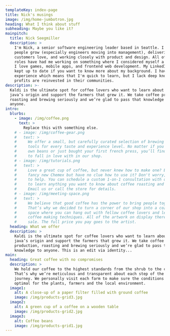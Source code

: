 ```yaml
---
templateKey: index-page
title: Nick's musings
image: /img/home-jumbotron.jpg
heading: What I think about stuff
subheading: Maybe you like it?
mainpitch:
  title: Nick Seegmiller
  description: >
    I'm Nick, a senior software engineering leader based in Seattle. I love helping 
    people grow (especially engineers moving into management), delivering things that 
    customers love, and working closely with product and design. All of my favorite 
    roles have had me working on something where I considered myself a passionate user. 
    I love games, mobile apps, and frontend web development. My LinkedIn profile is always 
    kept up to date if you want to know more about my background. I have a large breadth of 
    experience which means that I'm quick to learn, but I lack deep knowledge in any one area.
    profits are reinvested in their communities.
description: >-
  Kaldi is the ultimate spot for coffee lovers who want to learn about their
  java’s origin and support the farmers that grew it. We take coffee production,
  roasting and brewing seriously and we’re glad to pass that knowledge to
  anyone.
intro:
  blurbs:
    - image: /img/coffee.png
      text: >
        Replace this with something else.
    # - image: /img/coffee-gear.png
    #   text: >
    #     We offer a small, but carefully curated selection of brewing gear and
    #     tools for every taste and experience level. No matter if you roast your
    #     own beans or just bought your first french press, you’ll find a gadget
    #     to fall in love with in our shop.
    # - image: /img/tutorials.png
    #   text: >
    #     Love a great cup of coffee, but never knew how to make one? Bought a
    #     fancy new Chemex but have no clue how to use it? Don't worry, we’re here
    #     to help. You can schedule a custom 1-on-1 consultation with our baristas
    #     to learn anything you want to know about coffee roasting and brewing.
    #     Email us or call the store for details.
    # - image: /img/meeting-space.png
    #   text: >
    #     We believe that good coffee has the power to bring people together.
    #     That’s why we decided to turn a corner of our shop into a cozy meeting
    #     space where you can hang out with fellow coffee lovers and learn about
    #     coffee making techniques. All of the artwork on display there is for
    #     sale. The full price you pay goes to the artist.
  heading: What we offer
  description: >
    Kaldi is the ultimate spot for coffee lovers who want to learn about their
    java’s origin and support the farmers that grew it. We take coffee
    production, roasting and brewing seriously and we’re glad to pass that
    knowledge to anyone. This is an edit via identity...
main:
  heading: Great coffee with no compromises
  description: >
    We hold our coffee to the highest standards from the shrub to the cup.
    That’s why we’re meticulous and transparent about each step of the coffee’s
    journey. We personally visit each farm to make sure the conditions are
    optimal for the plants, farmers and the local environment.
  image1:
    alt: A close-up of a paper filter filled with ground coffee
    image: /img/products-grid3.jpg
  image2:
    alt: A green cup of a coffee on a wooden table
    image: /img/products-grid2.jpg
  image3:
    alt: Coffee beans
    image: /img/products-grid1.jpg
---
```

